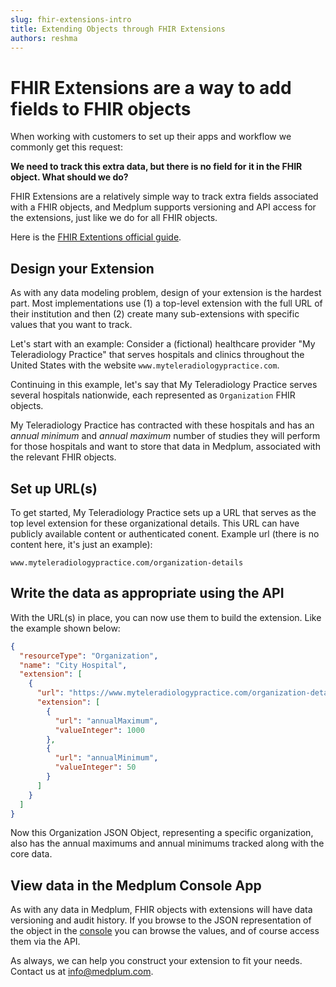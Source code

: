 ```yaml
---
slug: fhir-extensions-intro
title: Extending Objects through FHIR Extensions
authors: reshma
---
```


# FHIR Extensions are a way to add fields to FHIR objects

When working with customers to set up their apps and workflow we commonly get this request:

**We need to track this extra data, but there is no field for it in the FHIR object. What should we do?**

<!-- truncate -->

FHIR Extensions are a relatively simple way to track extra fields associated with a FHIR objects, and Medplum supports versioning and API access for the extensions, just like we do for all FHIR objects.

Here is the [FHIR Extentions official guide](https://www.hl7.org/fhir/extensibility.html).

## Design your Extension

As with any data modeling problem, design of your extension is the hardest part. Most implementations use (1) a top-level extension with the full URL of their institution and then (2) create many sub-extensions with specific values that you want to track.

Let's start with an example: Consider a (fictional) healthcare provider "My Teleradiology Practice" that serves hospitals and clinics throughout the United States with the website `www.myteleradiologypractice.com`.

Continuing in this example, let's say that My Teleradiology Practice serves several hospitals nationwide, each represented as `Organization` FHIR objects.

My Teleradiology Practice has contracted with these hospitals and has an _annual minimum_ and _annual maximum_ number of studies they will perform for those hospitals and want to store that data in Medplum, associated with the relevant FHIR objects.

## Set up URL(s)

To get started, My Teleradiology Practice sets up a URL that serves as the top level extension for these organizational details. This URL can have publicly available content or authenticated conent. Example url (there is no content here, it's just an example):

`www.myteleradiologypractice.com/organization-details`

## Write the data as appropriate using the API

With the URL(s) in place, you can now use them to build the extension. Like the example shown below:

```json
{
  "resourceType": "Organization",
  "name": "City Hospital",
  "extension": [
    {
      "url": "https://www.myteleradiologypractice.com/organization-details",
      "extension": [
        {
          "url": "annualMaximum",
          "valueInteger": 1000
        },
        {
          "url": "annualMinimum",
          "valueInteger": 50
        }
      ]
    }
  ]
}
```

Now this Organization JSON Object, representing a specific organization, also has the annual maximums and annual minimums tracked along with the core data.

## View data in the Medplum Console App

As with any data in Medplum, FHIR objects with extensions will have data versioning and audit history. If you browse to the JSON representation of the object in the [console](https://app.medplum.com/) you can browse the values, and of course access them via the API.

As always, we can help you construct your extension to fit your needs. Contact us at info@medplum.com.

